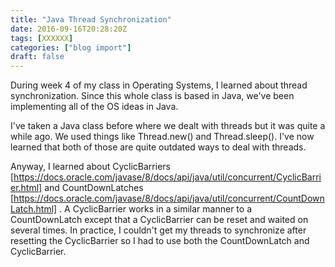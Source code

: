 ```yaml
---
title: "Java Thread Synchronization"
date: 2016-09-16T20:28:20Z
tags: [XXXXXX]
categories: ["blog import"]
draft: false
---
```

 
During week 4 of my class in Operating Systems, I learned about thread
synchronization. Since this whole class is based in Java, we've been
implementing all of the OS ideas in Java.

I've taken a Java class before where we dealt with threads but it was quite a
while ago. We used things like Thread.new() and Thread.sleep(). I've now learned
that both of those are quite outdated ways to deal with threads.

Anyway, I learned about CyclicBarriers
[https://docs.oracle.com/javase/8/docs/api/java/util/concurrent/CyclicBarrier.html] 
and CountDownLatches
[https://docs.oracle.com/javase/8/docs/api/java/util/concurrent/CountDownLatch.html]
. A CyclicBarrier works in a similar manner to a CountDownLatch except that a
CyclicBarrier can be reset and waited on several times. In practice, I couldn't
get my threads to synchronize after resetting the CyclicBarrier so I had to use
both the CountDownLatch and CyclicBarrier.
